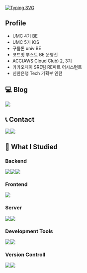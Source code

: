 [![Typing SVG](https://readme-typing-svg.demolab.com?font=Fira+Code&size=25&pause=1000&color=0C2B39&vCenter=true&width=435&lines=Hi%2C+Nice+to+meet+you+👋;This+is+633jinn's+github)](https://git.io/typing-svg)
## Profile
- UMC 4기 BE
- UMC 5기 iOS
- 구름톤 univ BE
- 코드잇 부스트 BE 운영진
- ACC(AWS Cloud Club) 2, 3기
- 카카오페이 SRE팀 RE파트 어시스턴트
- 신한은행 Tech 기획부 인턴


## 💻 Blog
<a href="https://velog.io/@633jinn" target="_blank"><img src="https://img.shields.io/badge/Velog-20C997?style=for-the-badge&logo=Velog&logoColor=white"/></a>

## 📞 Contact
<div style="display:flex; flex-direction:row;">
    <a href="mailto:judyg00dy68@gmail.com">
        <img src="https://img.shields.io/badge/Gmail-EA4335?style=for-the-badge&logo=Gmail&logoColor=white"> 
    </a>
    <a href="https://www.instagram.com/633jinn">
        <img src="https://img.shields.io/badge/Instagram-E4405F?style=for-the-badge&logo=Instagram&logoColor=white">
    </a>
</div>

## 📖 What I Studied
### Backend
<div style="display:flex; flex-direction:row;">
    <img src="https://img.shields.io/badge/Java-007396?style=for-the-badge&logo=Java&logoColor=white"> 
    <img src="https://img.shields.io/badge/Spring-6DB33F?style=for-the-badge&logo=Spring&logoColor=white"> 
    <img src="https://img.shields.io/badge/SpringBoot-6DB33F?style=for-the-badge&logo=SpringBoot&logoColor=white"> 
</div>

### Frontend
<div style="display:flex; flex-direction:row;">
    <img src="https://img.shields.io/badge/Swift-F05138?style=for-the-badge&logo=Swift&logoColor=white">
</div>

### Server
<div style="display:flex; flex-direction:row;">
    <img src="https://img.shields.io/badge/MySQL-4479A1?style=for-the-badge&logo=MySQL&logoColor=white"> 
    <img src="https://img.shields.io/badge/Firebase-FFCA28?style=for-the-badge&logo=Firebase&logoColor=white"> 
</div>

### Development Tools
<div style="display:flex; flex-direction:row;">
    <img src="https://img.shields.io/badge/IntelliJIDEA-000000?style=for-the-badge&logo=IntelliJIDEA&logoColor=white"> 
        <img src="https://img.shields.io/badge/Xcode-147EFB?style=for-the-badge&logo=Xcode&logoColor=white"> 

</div>

### Version Controll
<div style="display:flex; flex-direction:row;">
    <img src="https://img.shields.io/badge/Git-F05032?style=for-the-badge&logo=Git&logoColor=white"> 
    <img src="https://img.shields.io/badge/Github-000000?style=for-the-badge&logo=Github&logoColor=white"> 
</div>
